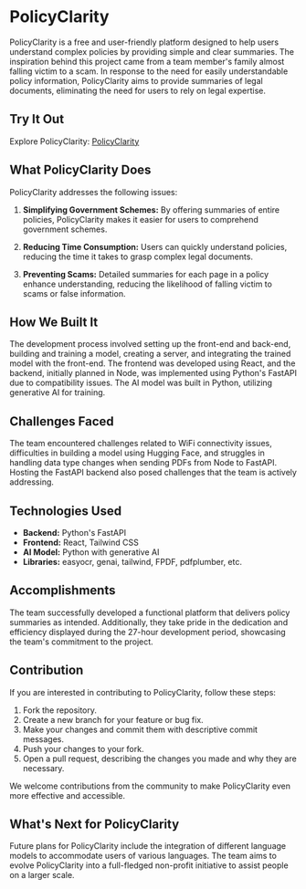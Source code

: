 # PolicyClarity

PolicyClarity is a free and user-friendly platform designed to help users understand complex policies by providing simple and clear summaries. The inspiration behind this project came from a team member's family almost falling victim to a scam. In response to the need for easily understandable policy information, PolicyClarity aims to provide summaries of legal documents, eliminating the need for users to rely on legal expertise.

## Try It Out

Explore PolicyClarity: [PolicyClarity](https://frost-three.vercel.app/)

## What PolicyClarity Does

PolicyClarity addresses the following issues:

1. **Simplifying Government Schemes:** By offering summaries of entire policies, PolicyClarity makes it easier for users to comprehend government schemes.

2. **Reducing Time Consumption:** Users can quickly understand policies, reducing the time it takes to grasp complex legal documents.

3. **Preventing Scams:** Detailed summaries for each page in a policy enhance understanding, reducing the likelihood of falling victim to scams or false information.

## How We Built It

The development process involved setting up the front-end and back-end, building and training a model, creating a server, and integrating the trained model with the front-end. The frontend was developed using React, and the backend, initially planned in Node, was implemented using Python's FastAPI due to compatibility issues. The AI model was built in Python, utilizing generative AI for training.

## Challenges Faced

The team encountered challenges related to WiFi connectivity issues, difficulties in building a model using Hugging Face, and struggles in handling data type changes when sending PDFs from Node to FastAPI. Hosting the FastAPI backend also posed challenges that the team is actively addressing.

## Technologies Used

- **Backend:** Python's FastAPI
- **Frontend:** React, Tailwind CSS
- **AI Model:** Python with generative AI
- **Libraries:** easyocr, genai, tailwind, FPDF, pdfplumber, etc.

## Accomplishments

The team successfully developed a functional platform that delivers policy summaries as intended. Additionally, they take pride in the dedication and efficiency displayed during the 27-hour development period, showcasing the team's commitment to the project.

## Contribution

If you are interested in contributing to PolicyClarity, follow these steps:

1. Fork the repository.
2. Create a new branch for your feature or bug fix.
3. Make your changes and commit them with descriptive commit messages.
4. Push your changes to your fork.
5. Open a pull request, describing the changes you made and why they are necessary.

We welcome contributions from the community to make PolicyClarity even more effective and accessible.

## What's Next for PolicyClarity

Future plans for PolicyClarity include the integration of different language models to accommodate users of various languages. The team aims to evolve PolicyClarity into a full-fledged non-profit initiative to assist people on a larger scale.



